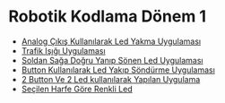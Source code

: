 <!--Height-->
<!--Italic-->
# Robotik Kodlama Dönem 1
- [Analog Çıkış Kullanılarak Led Yakma Uygulaması](https://github.com/SelcanTaylan/Robotik-kodlama-donem-1/tree/main/selcantaylan316)
- [Trafik Işığı Uygulaması](https://github.com/SelcanTaylan/Robotik-kodlama-donem-1/tree/main/26.11.2024)
- [Soldan Sağa Doğru Yanıp Sönen Led Uygulaması](https://github.com/SelcanTaylan/Robotik-kodlama-donem-1/tree/main/03.12.2024)
- [Button Kullanılarak Led Yakıp Söndürme Uygulaması](https://github.com/SelcanTaylan/Robotik-kodlama-donem-1/tree/main/10.12.2024)
- [2 Button Ve 2 Led kullanılarak Yapılan Uygulama](https://github.com/SelcanTaylan/Robotik-kodlama-donem-1/tree/main/17.12.2024)
- [Seçilen Harfe Göre Renkli Led](https://github.com/SelcanTaylan/Robotik-kodlama-donem-1/tree/main/31.12.2024)

